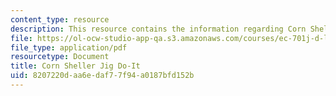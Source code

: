 ```yaml
---
content_type: resource
description: This resource contains the information regarding Corn Sheller Jig Do-It.
file: https://ol-ocw-studio-app-qa.s3.amazonaws.com/courses/ec-701j-d-lab-i-development-fall-2009/8207220daa6edaf77f94a0187bfd152b_MITEC_701JF09_cornjig_doit.pdf
file_type: application/pdf
resourcetype: Document
title: Corn Sheller Jig Do-It
uid: 8207220d-aa6e-daf7-7f94-a0187bfd152b
---
```

